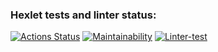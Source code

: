 ### Hexlet tests and linter status:
[![Actions Status](https://github.com/CrazyCash/php-project-lvl1/workflows/hexlet-check/badge.svg)](https://github.com/CrazyCash/php-project-lvl1/actions)
[![Maintainability](https://api.codeclimate.com/v1/badges/a99a88d28ad37a79dbf6/maintainability)](https://codeclimate.com/github/codeclimate/codeclimate/maintainability)
[![Linter-test](https://github.com/CrazyCash/php-project-lvl1/actions/workflows/linter-check.yml/badge.svg)](https://github.com/CrazyCash/php-project-lvl1/actions/workflows/linter-check.yml)